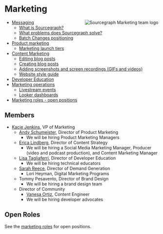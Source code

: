 # Marketing

<img align="right" src="https://sourcegraphstatic.com/marketing-logo.gif" style="max-height:100%" alt="Sourcegraph Marketing team logo"/>

- [Messaging](messaging.md)
    - [What is Sourcegraph?](messaging.md#sourcegraph-value-proposition)
    - [What problems does Sourcegraph solve?](messaging.md#what-problems-does-sourcegraph-solve)
    - [Batch Changes positioning](batch_changes_positioning.md)
- [Product marketing](product_marketing.md)
    - [Marketing launch tiers](marketing_launch_tiers.md)
- [Content Marketing](content.md)
    - [Editing blog posts](editing_blog_posts.md)
    - [Creating blog posts](creating_blog_posts.md)
    - [Adding screenshots and screen recordings (GIFs and videos)](adding_screenshots_screen_recording.md)
    - [Website style guide](website_style_guide.md)
- [Developer Education](education.md)
- [Marketing operations](marketing_operations.md)
    - [Livestream events](livestream.md)
    - [Looker dashboards](https://sourcegraph.looker.com/browse/boards/2)
- [Marketing roles - open positions](roles/index.md)

## Members

- [Kacie Jenkins](../../company/team/index.md#kacie-jenkins-she-her), VP of Marketing
    - [Andy Schumeister](../../company/team/index.md#andy-schumeister-he-him), Director of Product Marketing
        - We will be hiring Product Marketing Managers
    - [Erica Lindberg](../../company/team/index.md#erica-lindberg-she-her), Director of Content Strategy
        - We will be hiring a Social Media Marketing Manager, Producer (video and podcast production), and Content Marketing Manager
    - [Lisa Tagliaferri](../../company/team/index.md#lisa-tagliaferri-flexible), Director of Developer Education
        - We will be hiring technical educators
    - [Sarah Reece](https://about.sourcegraph.com/company/team#sarah-reece-she-her), Director of Demand Generation
        - Lori Heyman, Digital Marketing Programs
    - Tommy Pesavento, Director of Brand Design
        - We will be hiring a brand design team
    - Director of Community
        - [Vanesa Ortiz](../../company/team/index.md#vanesa-ortiz-she-her), Content Engineer
        - We will be hiring developer advocates

## Open Roles

See the [marketing roles](roles/index.md) for open positions.
